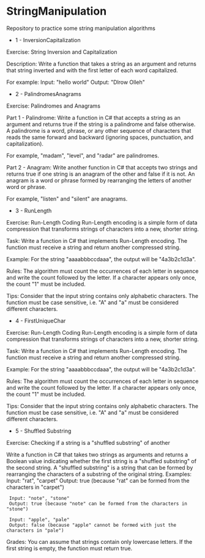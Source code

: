 # StringManipulation
Repository to practice some string manipulation algorithms


- 1 - InversionCapitalization

Exercise: String Inversion and Capitalization

Description: Write a function that takes a string as an argument and returns that string inverted and with the first letter of each word capitalized.

For example:
     Input: "hello world"
     Output: "Dlrow Olleh"


- 2 - PalindromesAnagrams

Exercise: Palindromes and Anagrams

Part 1 - Palindrome:
Write a function in C# that accepts a string as an argument and returns true if the string is a palindrome and false otherwise. A palindrome is a word, phrase, or any other sequence of characters that reads the same forward and backward (ignoring spaces, punctuation, and capitalization).

For example, "madam", "level", and "radar" are palindromes.

Part 2 - Anagram:
Write another function in C# that accepts two strings and returns true if one string is an anagram of the other and false if it is not. An anagram is a word or phrase formed by rearranging the letters of another word or phrase.

For example, "listen" and "silent" are anagrams.


- 3 - RunLength

Exercise: Run-Length Coding
Run-Length encoding is a simple form of data compression that transforms strings of characters into a new, shorter string.

Task:
Write a function in C# that implements Run-Length encoding. The function must receive a string and return another compressed string.

Example:
For the string "aaaabbbccdaaa", the output will be "4a3b2c1d3a".

Rules:
     The algorithm must count the occurrences of each letter in sequence and write the count followed by the letter.
     If a character appears only once, the count "1" must be included.

Tips:
     Consider that the input string contains only alphabetic characters.
     The function must be case sensitive, i.e. "A" and "a" must be considered different characters.

- 4 - FirstUniqueChar

Exercise: Run-Length Coding
Run-Length encoding is a simple form of data compression that transforms strings of characters into a new, shorter string.

Task:
Write a function in C# that implements Run-Length encoding. The function must receive a string and return another compressed string.

Example:
For the string "aaaabbbccdaaa", the output will be "4a3b2c1d3a".

Rules:
     The algorithm must count the occurrences of each letter in sequence and write the count followed by the letter.
     If a character appears only once, the count "1" must be included.

Tips:
     Consider that the input string contains only alphabetic characters.
     The function must be case sensitive, i.e. "A" and "a" must be considered different characters.

- 5 - Shuffled Substring

Exercise: Checking if a string is a "shuffled substring" of another

Write a function in C# that takes two strings as arguments and returns a Boolean value indicating whether the first string is a "shuffled substring" of the second string. A "shuffled substring" is a string that can be formed by rearranging the characters of a substring of the original string.
Examples:
     Input: "rat", "carpet"
     Output: true (because "rat" can be formed from the characters in "carpet")

     Input: "note", "stone"
     Output: true (because "note" can be formed from the characters in "stone")

     Input: "apple", "pale"
     Output: false (because "apple" cannot be formed with just the characters in "pale")

Grades:
     You can assume that strings contain only lowercase letters.
     If the first string is empty, the function must return true.